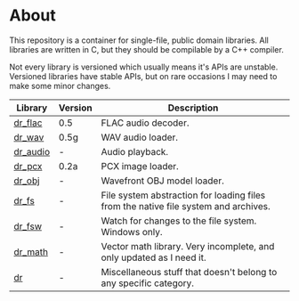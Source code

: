 # About
This repository is a container for single-file, public domain libraries. All libraries are
written in C, but they should be compilable by a C++ compiler.

Not every library is versioned which usually means it's APIs are unstable. Versioned libraries
have stable APIs, but on rare occasions I may need to make some minor changes.

Library                                         | Version | Description
----------------------------------------------- | ------- | -----------
[dr_flac](dr_flac.h)                            | 0.5     | FLAC audio decoder.
[dr_wav](dr_wav.h)                              | 0.5g    | WAV audio loader.
[dr_audio](dr_audio.h)                          | -       | Audio playback.
[dr_pcx](dr_pcx.h)                              | 0.2a    | PCX image loader.
[dr_obj](dr_obj.h)                              | -       | Wavefront OBJ model loader.
[dr_fs](dr_fs.h)                                | -       | File system abstraction for loading files from the native file system and archives.
[dr_fsw](dr_fsw.h)                              | -       | Watch for changes to the file system. Windows only.
[dr_math](dr_math.h)                            | -       | Vector math library. Very incomplete, and only updated as I need it.
[dr](dr.h)                                      | -       | Miscellaneous stuff that doesn't belong to any specific category.
